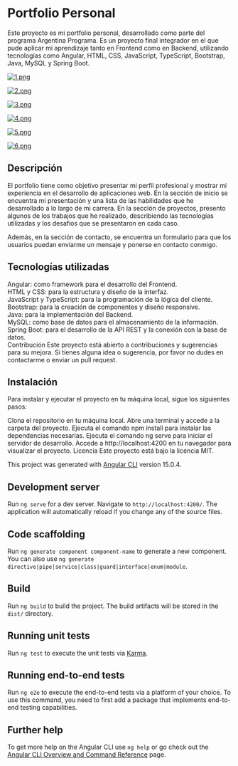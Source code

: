 <h1>Portfolio Personal</h1>

Este proyecto es mi portfolio personal, desarrollado como parte del programa Argentina Programa. Es un proyecto final integrador en el que pude aplicar mi aprendizaje tanto en Frontend como en Backend, utilizando tecnologías como Angular, HTML, CSS, JavaScript, TypeScript, Bootstrap, Java, MySQL y Spring Boot.

[![1.png](https://i.postimg.cc/d3GMPK0F/1.png)](https://postimg.cc/PvfVY9ZV)

[![2.png](https://i.postimg.cc/7ZxFcdrv/2.png)](https://postimg.cc/RNDpJP0G)

[![3.png](https://i.postimg.cc/DydVxFDd/3.png)](https://postimg.cc/KRzszXmR)

[![4.png](https://i.postimg.cc/hPqW8hCt/4.png)](https://postimg.cc/gr4TmcFC)

[![5.png](https://i.postimg.cc/y8vMzj7D/5.png)](https://postimg.cc/CRnPGjB0)

[![6.png](https://i.postimg.cc/jqfYJy41/6.png)](https://postimg.cc/MXzFCM40)

<h2>Descripción</h2>
El portfolio tiene como objetivo presentar mi perfil profesional y mostrar mi experiencia en el desarrollo de aplicaciones web. En la sección de inicio se encuentra mi presentación y una lista de las habilidades que he desarrollado a lo largo de mi carrera. En la sección de proyectos, presento algunos de los trabajos que he realizado, describiendo las tecnologías utilizadas y los desafíos que se presentaron en cada caso.

Además, en la sección de contacto, se encuentra un formulario para que los usuarios puedan enviarme un mensaje y ponerse en contacto conmigo.

<h2>Tecnologías utilizadas</h2>
Angular: como framework para el desarrollo del Frontend.<br>
HTML y CSS: para la estructura y diseño de la interfaz.<br>
JavaScript y TypeScript: para la programación de la lógica del cliente.<br>
Bootstrap: para la creación de componentes y diseño responsive.<br>
Java: para la implementación del Backend.<br>
MySQL: como base de datos para el almacenamiento de la información.<br>
Spring Boot: para el desarrollo de la API REST y la conexión con la base de datos.<br>
Contribución
Este proyecto está abierto a contribuciones y sugerencias para su mejora. Si tienes alguna idea o sugerencia, por favor no dudes en contactarme o enviar un pull request.

<h2>Instalación</h2>
Para instalar y ejecutar el proyecto en tu máquina local, sigue los siguientes pasos:

Clona el repositorio en tu máquina local.
Abre una terminal y accede a la carpeta del proyecto.
Ejecuta el comando npm install para instalar las dependencias necesarias.
Ejecuta el comando ng serve para iniciar el servidor de desarrollo.
Accede a http://localhost:4200 en tu navegador para visualizar el proyecto.
Licencia
Este proyecto está bajo la licencia MIT.



This project was generated with [Angular CLI](https://github.com/angular/angular-cli) version 15.0.4.

## Development server

Run `ng serve` for a dev server. Navigate to `http://localhost:4200/`. The application will automatically reload if you change any of the source files.

## Code scaffolding

Run `ng generate component component-name` to generate a new component. You can also use `ng generate directive|pipe|service|class|guard|interface|enum|module`.

## Build

Run `ng build` to build the project. The build artifacts will be stored in the `dist/` directory.

## Running unit tests

Run `ng test` to execute the unit tests via [Karma](https://karma-runner.github.io).

## Running end-to-end tests

Run `ng e2e` to execute the end-to-end tests via a platform of your choice. To use this command, you need to first add a package that implements end-to-end testing capabilities.

## Further help

To get more help on the Angular CLI use `ng help` or go check out the [Angular CLI Overview and Command Reference](https://angular.io/cli) page.

